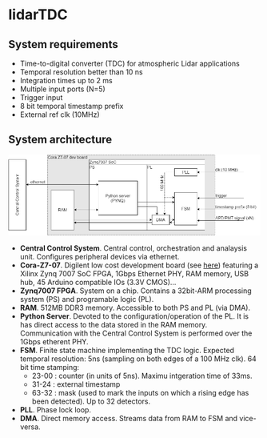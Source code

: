 # lidarTDC
## System requirements
* Time-to-digital converter (TDC) for atmospheric Lidar applications
* Temporal resolution better than 10 ns 
* Integration times up to 2 ms
* Multiple input ports (N=5)
* Trigger input
* 8 bit temporal timestamp prefix
* External ref clk (10MHz)

## System architecture
![System architecture](doc/lidarTDC.png)
* **Central Control System**. Central control, orchestration and analaysis unit. Configures peripheral devices via ethernet.
* **Cora-Z7-07**. Digilent low cost development board (see [here](https://store.digilentinc.com/cora-z7-zynq-7000-single-core-and-dual-core-options-for-arm-fpga-soc-development)) featuring a Xilinx Zynq 7007 SoC FPGA, 1Gbps Ethernet PHY, RAM memory, USB hub, 45 Arduino compatible IOs (3.3V CMOS)...
* **Zynq7007 FPGA**. System on a chip. Contains a 32bit-ARM processing system (PS) and programable logic (PL). 
* **RAM**. 512MB DDR3 memory. Accessible to both PS and PL (via DMA).
* **Python Server**. Devoted to the configuration/operation of the PL. It is has direct access to the data stored in the RAM memory. Communication with the Central Control System is performed over the 1Gbps etherent PHY.  
 * **FSM**. Finite state machine implementing the TDC logic. Expected temporal resolution: 5ns (sampling on both edges of a 100 MHz clk). 64 bit time stamping: 
    * 23-00 : counter (in units of 5ns). Maximu intgeration time of 33ms.
    * 31-24 : external timestamp 
    * 63-32 : mask (used to mark the inputs on which a rising edge has been detected). Up to 32 detectors.
* **PLL**. Phase lock loop. 
* **DMA**. Direct memory access. Streams data from RAM to FSM and vice-versa. 

